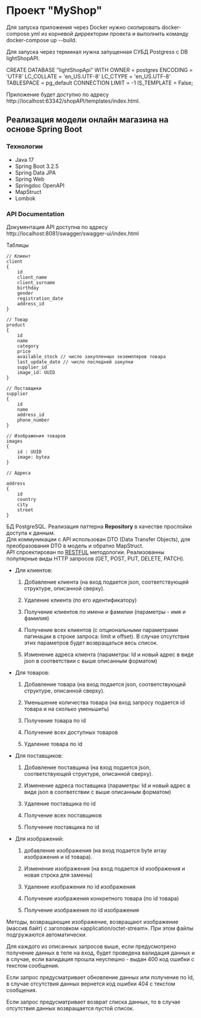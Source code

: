 # Проект "MyShop"

Для запуска приложения через Docker нужно скопировать docker-compose.yml из корневой дирректории проекта и выполнить команду docker-compose up --build.

Для запуска через терминал нужна запущенная СУБД Postgress c DB lightShopAPI.

CREATE DATABASE "lightShopApi"
    WITH
    OWNER = postgres
    ENCODING = 'UTF8'
    LC_COLLATE = 'en_US.UTF-8'
    LC_CTYPE = 'en_US.UTF-8'
    TABLESPACE = pg_default
    CONNECTION LIMIT = -1
    IS_TEMPLATE = False;

Приложение будет доступно по адресу http://localhost:63342/shopAPI/templates/index.html. 

## Реализация модели онлайн магазина на основе Spring Boot  

### Технологии
- Java 17
- Spring Boot 3.2.5
- Spring Data JPA
- Spring Web
- Springdoc OpenAPI
- MapStruct
- Lombok

### API Documentation
Документация API доступна по адресу http://localhost:8081/swagger/swagger-ui/index.html

Таблицы
```
// Клиент
client
{
    id
    client_name
    client_surname
    birthday
    gender
    registration_date
    address_id
}
```
```
// Товар
product
{
    id
    name
    category
    price
    available_stock // число закупленных экземпляров товара
    last_update_date // число последней закупки
    supplier_id
    image_id: UUID
}
```
```
// Поставщики
supplier
{
    id
    name
    address_id
    phone_number
}
```
```
// Изображения товаров
images
{
    id : UUID
    image: bytea
}
```

```
// Адреса

address 
{
    id
    country
    city
    street
}

```

БД PostgreSQL. Реализация паттерна **Repository** в качестве прослойки доступа к данным.  
Для коммуникации с API использован DTO (Data Transfer Objects), для преобразования DTO в модель и обратно MapStruct.   
API спроектирован по [RESTFUL](https://restfulapi.net/) методологии. Реализованны популярные виды HTTP запросов (GET, POST, PUT, DELETE, PATCH).

- Для клиентов:
    
    1) Добавление клиента (на вход подается json, соответствующей структуре, описанной сверху).

    2) Удаление клиента (по его идентификатору)

    3) Получение клиентов по имени и фамилии (параметры - имя и фамилия)

    4) Получение всех клиентов (с опциональными параметрами пагинации в строке запроса: limit и offset). В случае отсутствия этих параметров будет возвращаться весь список.

    5) Изменение адреса клиента (параметры: Id и новый адрес в виде json в соответствии с выше описанным форматом)

- Для товаров:

    1) Добавление товара (на вход подается json, соответствующей структуре, описанной сверху).

    2) Уменьшение количества товара (на вход запросу подается id товара и на сколько уменьшить)

    3) Получение товара по id

    4) Получение всех доступных товаров

    5) Удаление товара по id

- Для поставщиков:

    1) Добавление поставщика (на вход подается json, соответствующей структуре, описанной сверху).

    2) Изменение адреса поставщика (параметры: Id и новый адрес в виде json в соответствии с выше описанным форматом)

    3) Удаление поставщика по id

    4) Получение всех поставщиков

    5) Получение поставщика по id

- Для изображений:

    1) добавление изображения (на вход подается byte array изображения и id товара).

    2) Изменение изображения (на вход подается id изображения и новая строка для замены)

    3) Удаление изображения по id изображения

    4) Получение изображения конкретного товара (по id товара) 
   
    5) Получение изображения по id изображения

Методы, возвращающие изображение, возвращают изображение (массив байт) с заголовком «application/octet-stream». При этом файлы подгружаются автоматически.

Для каждого из описанных запросов выше, если предусмотрено получение данных в теле на вход, будет проведена валидация данных и в случае, если валидация прошла неуспешно - выдан 400 код ошибки с текстом сообщения.

Если запрос предусматривает обновление данных или получение по Id, в случае отсутствия данных вернется код ошибки 404 с текстом сообщения.

Если запрос предусматривает возврат списка данных, то в случае отсутствия данных возвращается пустой список.


